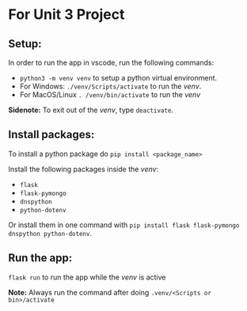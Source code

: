 # For Unit 3 Project
## Setup: 
In order to run the app in vscode, run the following commands:
- ``python3 -m venv venv`` to setup a python virtual environment.
- For Windows: ``./venv/Scripts/activate`` to run the *venv*.
- For MacOS/Linux ``. /venv/bin/activate`` to run the *venv*

**Sidenote:** To exit out of the *venv*, type ``deactivate``. 
## Install packages:
To install a python package do ``pip install <package_name>``

Install the following packages inside the *venv*:
- ``flask``
- ``flask-pymongo``
- ``dnspython``
- ``python-dotenv``

Or install them in one command with ``pip install flask flask-pymongo dnspython python-dotenv``.

## Run the app:
``flask run`` to run the app while the *venv* is active

**Note:** Always run the command after doing ``.venv/<Scripts or bin>/activate``
